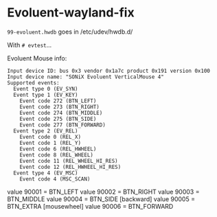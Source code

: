# Evoluent-wayland-fix

`99-evoluent.hwdb` goes in /etc/udev/hwdb.d/

With `# evtest`...

Evoluent Mouse info:
```
Input device ID: bus 0x3 vendor 0x1a7c product 0x191 version 0x100
Input device name: "SONiX Evoluent VerticalMouse 4"
Supported events:
  Event type 0 (EV_SYN)
  Event type 1 (EV_KEY)
    Event code 272 (BTN_LEFT)
    Event code 273 (BTN_RIGHT)
    Event code 274 (BTN_MIDDLE)
    Event code 275 (BTN_SIDE)
    Event code 277 (BTN_FORWARD)
  Event type 2 (EV_REL)
    Event code 0 (REL_X)
    Event code 1 (REL_Y)
    Event code 6 (REL_HWHEEL)
    Event code 8 (REL_WHEEL)
    Event code 11 (REL_WHEEL_HI_RES)
    Event code 12 (REL_HWHEEL_HI_RES)
  Event type 4 (EV_MSC)
    Event code 4 (MSC_SCAN)
```

value 90001 = BTN_LEFT
value 90002 = BTN_RIGHT
value 90003 = BTN_MIDDLE
value 90004 = BTN_SIDE [backward]
value 90005 = BTN_EXTRA [mousewheel]
value 90006 = BTN_FORWARD

